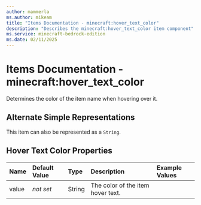 ```yaml
---
author: mammerla
ms.author: mikeam
title: "Items Documentation - minecraft:hover_text_color"
description: "Describes the minecraft:hover_text_color item component"
ms.service: minecraft-bedrock-edition
ms.date: 02/11/2025 
---
```


# Items Documentation - minecraft:hover_text_color

Determines the color of the item name when hovering over it.

## Alternate Simple Representations

This item can also be represented as a `String`.


## Hover Text Color Properties

|Name       |Default Value |Type |Description |Example Values |
|:----------|:-------------|:----|:-----------|:------------- |
| value | *not set* | String | The color of the item hover text. |  | 